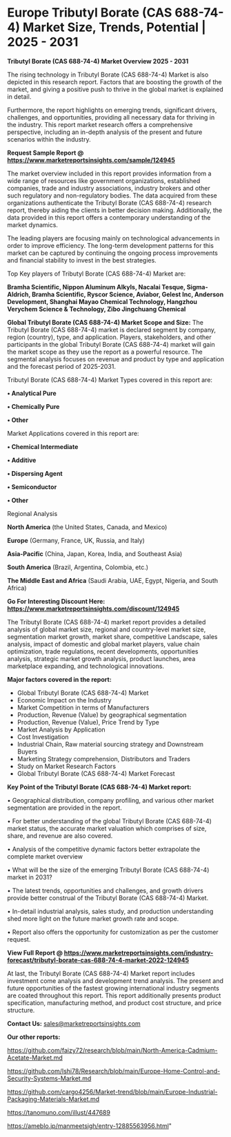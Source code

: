 # Europe Tributyl Borate (CAS 688-74-4) Market Size, Trends, Potential | 2025 - 2031

<Strong> Tributyl Borate (CAS 688-74-4) Market Overview 2025 - 2031</strong>

The rising technology in Tributyl Borate (CAS 688-74-4) Market is also depicted in this research report. Factors that are boosting the growth of the market, and giving a positive push to thrive in the global market is explained in detail.

Furthermore, the report highlights on emerging trends, significant drivers, challenges, and opportunities, providing all necessary data for thriving in the industry. This report market research offers a comprehensive perspective, including an in-depth analysis of the present and future scenarios within the industry.

<strong>Request Sample Report @ <a href=https://www.marketreportsinsights.com/sample/124945>https://www.marketreportsinsights.com/sample/124945</a></strong>

The market overview included in this report provides information from a wide range of resources like government organizations, established companies, trade and industry associations, industry brokers and other such regulatory and non-regulatory bodies. The data acquired from these organizations authenticate the Tributyl Borate (CAS 688-74-4) research report, thereby aiding the clients in better decision making. Additionally, the data provided in this report offers a contemporary understanding of the market dynamics.

The leading players are focusing mainly on technological advancements in order to improve efficiency. The long-term development patterns for this market can be captured by continuing the ongoing process improvements and financial stability to invest in the best strategies.

Top Key players of Tributyl Borate (CAS 688-74-4) Market are:

<strong>Bramha Scientific, Nippon Aluminum Alkyls, Nacalai Tesque, Sigma-Aldrich, Bramha Scientific, Ryscor Science, Aviabor, Gelest Inc, Anderson Development, Shanghai Mayao Chemical Technology, Hangzhou Verychem Science & Technology, Zibo Jingchuang Chemical</strong>

<strong><b>Global Tributyl Borate (CAS 688-74-4) Market Scope and Size:</b></strong>
The Tributyl Borate (CAS 688-74-4) market is declared segment by company, region (country), type, and application. Players, stakeholders, and other participants in the global Tributyl Borate (CAS 688-74-4) market will gain the market scope as they use the report as a powerful resource. The segmental analysis focuses on revenue and product by type and application and the forecast period of 2025-2031.

Tributyl Borate (CAS 688-74-4) Market Types covered in this report are:

<strong>• Analytical Pure

• Chemically Pure

• Other</strong>

Market Applications covered in this report are:

<strong>• Chemical Intermediate

• Additive

• Dispersing Agent

• Semiconductor

• Other</strong> 

Regional Analysis

<strong>North America</strong> (the United States, Canada, and Mexico)

<strong>Europe</strong> (Germany, France, UK, Russia, and Italy)

<strong>Asia-Pacific</strong> (China, Japan, Korea, India, and Southeast Asia)

<strong>South America</strong> (Brazil, Argentina, Colombia, etc.)

<strong>The Middle East and Africa</strong> (Saudi Arabia, UAE, Egypt, Nigeria, and South Africa)

<strong>Go For Interesting Discount Here: <a href=https://www.marketreportsinsights.com/discount/124945>https://www.marketreportsinsights.com/discount/124945</a></strong>

The Tributyl Borate (CAS 688-74-4) market report provides a detailed analysis of global market size, regional and country-level market size, segmentation market growth, market share, competitive Landscape, sales analysis, impact of domestic and global market players, value chain optimization, trade regulations, recent developments, opportunities analysis, strategic market growth analysis, product launches, area marketplace expanding, and technological innovations.

<strong><b>Major factors covered in the report:</b></strong>
<ul>
  <li>Global Tributyl Borate (CAS 688-74-4) Market </li>
  <li>Economic Impact on the Industry</li>
  <li>Market Competition in terms of Manufacturers</li>
  <li>Production, Revenue (Value) by geographical segmentation</li>
  <li>Production, Revenue (Value), Price Trend by Type</li>
  <li>Market Analysis by Application</li>
  <li>Cost Investigation</li>
  <li>Industrial Chain, Raw material sourcing strategy and Downstream Buyers</li>
  <li>Marketing Strategy comprehension, Distributors and Traders</li>
  <li>Study on Market Research Factors</li>
  <li>Global Tributyl Borate (CAS 688-74-4) Market Forecast</li>
</ul>

<strong><b>Key Point of the Tributyl Borate (CAS 688-74-4) Market report:</b></strong>

• Geographical distribution, company profiling, and various other market segmentation are provided in the report.

• For better understanding of the global Tributyl Borate (CAS 688-74-4) market status, the accurate market valuation which comprises of size, share, and revenue are also covered.

• Analysis of the competitive dynamic factors better extrapolate the complete market overview

• What will be the size of the emerging Tributyl Borate (CAS 688-74-4) market in 2031?

• The latest trends, opportunities and challenges, and growth drivers provide better construal of the Tributyl Borate (CAS 688-74-4) Market.

• In-detail industrial analysis, sales study, and production understanding shed more light on the future market growth rate and scope.

• Report also offers the opportunity for customization as per the customer request.

<strong><b>View Full Report @ <a href=https://www.marketreportsinsights.com/industry-forecast/tributyl-borate-cas-688-74-4-market-2022-124945>https://www.marketreportsinsights.com/industry-forecast/tributyl-borate-cas-688-74-4-market-2022-124945</a></b></strong>


At last, the Tributyl Borate (CAS 688-74-4) Market report includes investment come analysis and development trend analysis. The present and future opportunities of the fastest growing international industry segments are coated throughout this report. This report additionally presents product specification, manufacturing method, and product cost structure, and price structure.

<strong>Contact Us:</strong>
sales@marketreportsinsights.com

<strong>Our other reports:</strong>

<a href=https://github.com/faizy72/research/blob/main/North-America-Cadmium-Acetate-Market.md>https://github.com/faizy72/research/blob/main/North-America-Cadmium-Acetate-Market.md</a>

<a href=https://github.com/Ishi78/Research/blob/main/Europe-Home-Control-and-Security-Systems-Market.md>https://github.com/Ishi78/Research/blob/main/Europe-Home-Control-and-Security-Systems-Market.md</a>

<a href=https://github.com/cargo4256/Market-trend/blob/main/Europe-Industrial-Packaging-Materials-Market.md>https://github.com/cargo4256/Market-trend/blob/main/Europe-Industrial-Packaging-Materials-Market.md</a>

<a href=https://tanomuno.com/illust/447689>https://tanomuno.com/illust/447689</a>

<a href=https://ameblo.jp/manmeetsigh/entry-12885563956.html>https://ameblo.jp/manmeetsigh/entry-12885563956.html</a>"
